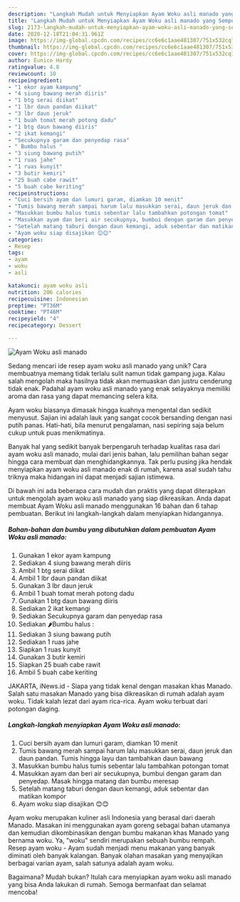 ```yaml
---
description: "Langkah Mudah untuk Menyiapkan Ayam Woku asli manado yang Sempurna"
title: "Langkah Mudah untuk Menyiapkan Ayam Woku asli manado yang Sempurna"
slug: 2173-langkah-mudah-untuk-menyiapkan-ayam-woku-asli-manado-yang-sempurna
date: 2020-12-18T21:04:31.961Z
image: https://img-global.cpcdn.com/recipes/cc6e6c1aae481307/751x532cq70/ayam-woku-asli-manado-foto-resep-utama.jpg
thumbnail: https://img-global.cpcdn.com/recipes/cc6e6c1aae481307/751x532cq70/ayam-woku-asli-manado-foto-resep-utama.jpg
cover: https://img-global.cpcdn.com/recipes/cc6e6c1aae481307/751x532cq70/ayam-woku-asli-manado-foto-resep-utama.jpg
author: Eunice Hardy
ratingvalue: 4.8
reviewcount: 10
recipeingredient:
- "1 ekor ayam kampung"
- "4 siung bawang merah diiris"
- "1 btg serai diikat"
- "1 lbr daun pandan diikat"
- "3 lbr daun jeruk"
- "1 buah tomat merah potong dadu"
- "1 btg daun bawang diiris"
- "2 ikat kemangi"
- "Secukupnya garam dan penyedap rasa"
- " Bumbu halus "
- "3 siung bawang putih"
- "1 ruas jahe"
- "1 ruas kunyit"
- "3 butir kemiri"
- "25 buah cabe rawit"
- "5 buah cabe keriting"
recipeinstructions:
- "Cuci bersih ayam dan lumuri garam, diamkan 10 menit"
- "Tumis bawang merah sampai harum lalu masukkan serai, daun jeruk dan daun pandan. Tumis hingga layu dan tambahkan daun bawang"
- "Masukkan bumbu halus tumis sebentar lalu tambahkan potongan tomat"
- "Masukkan ayam dan beri air secukupnya, bumbui dengan garam dan penyedap. Masak hingga matang dan bumbu meresap"
- "Setelah matang taburi dengan daun kemangi, aduk sebentar dan matikan kompor"
- "Ayam woku siap disajikan 😊😊"
categories:
- Resep
tags:
- ayam
- woku
- asli

katakunci: ayam woku asli 
nutrition: 206 calories
recipecuisine: Indonesian
preptime: "PT36M"
cooktime: "PT46M"
recipeyield: "4"
recipecategory: Dessert

---
```



![Ayam Woku asli manado](https://img-global.cpcdn.com/recipes/cc6e6c1aae481307/751x532cq70/ayam-woku-asli-manado-foto-resep-utama.jpg)

Sedang mencari ide resep ayam woku asli manado yang unik? Cara membuatnya memang tidak terlalu sulit namun tidak gampang juga. Kalau salah mengolah maka hasilnya tidak akan memuaskan dan justru cenderung tidak enak. Padahal ayam woku asli manado yang enak selayaknya memiliki aroma dan rasa yang dapat memancing selera kita.

Ayam woku biasanya dimasak hingga kuahnya mengental dan sedikit menyusut. Sajian ini adalah lauk yang sangat cocok bersanding dengan nasi putih panas. Hati-hati, bila menurut pengalaman, nasi sepiring saja belum cukup untuk puas menikmatinya.

Banyak hal yang sedikit banyak berpengaruh terhadap kualitas rasa dari ayam woku asli manado, mulai dari jenis bahan, lalu pemilihan bahan segar hingga cara membuat dan menghidangkannya. Tak perlu pusing jika hendak menyiapkan ayam woku asli manado enak di rumah, karena asal sudah tahu triknya maka hidangan ini dapat menjadi sajian istimewa.


Di bawah ini ada beberapa cara mudah dan praktis yang dapat diterapkan untuk mengolah ayam woku asli manado yang siap dikreasikan. Anda dapat membuat Ayam Woku asli manado menggunakan 16 bahan dan 6 tahap pembuatan. Berikut ini langkah-langkah dalam menyiapkan hidangannya.

<!--inarticleads1-->

##### Bahan-bahan dan bumbu yang dibutuhkan dalam pembuatan Ayam Woku asli manado:

1. Gunakan 1 ekor ayam kampung
1. Sediakan 4 siung bawang merah diiris
1. Ambil 1 btg serai diikat
1. Ambil 1 lbr daun pandan diikat
1. Gunakan 3 lbr daun jeruk
1. Ambil 1 buah tomat merah potong dadu
1. Gunakan 1 btg daun bawang diiris
1. Sediakan 2 ikat kemangi
1. Sediakan Secukupnya garam dan penyedap rasa
1. Sediakan  🌶Bumbu halus :
1. Sediakan 3 siung bawang putih
1. Sediakan 1 ruas jahe
1. Siapkan 1 ruas kunyit
1. Gunakan 3 butir kemiri
1. Siapkan 25 buah cabe rawit
1. Ambil 5 buah cabe keriting


JAKARTA, iNews.id - Siapa yang tidak kenal dengan masakan khas Manado. Salah satu masakan Manado yang bisa dikreasikan di rumah adalah ayam woku. Tidak kalah lezat dari ayam rica-rica. Ayam woku terbuat dari potongan daging. 

<!--inarticleads2-->

##### Langkah-langkah menyiapkan Ayam Woku asli manado:

1. Cuci bersih ayam dan lumuri garam, diamkan 10 menit
1. Tumis bawang merah sampai harum lalu masukkan serai, daun jeruk dan daun pandan. Tumis hingga layu dan tambahkan daun bawang
1. Masukkan bumbu halus tumis sebentar lalu tambahkan potongan tomat
1. Masukkan ayam dan beri air secukupnya, bumbui dengan garam dan penyedap. Masak hingga matang dan bumbu meresap
1. Setelah matang taburi dengan daun kemangi, aduk sebentar dan matikan kompor
1. Ayam woku siap disajikan 😊😊


Ayam woku merupakan kuliner asli Indonesia yang berasal dari daerah Manado. Masakan ini menggunakan ayam goreng sebagai bahan utamanya dan kemudian dikombinasikan dengan bumbu makanan khas Manado yang bernama woku. Ya, &#34;woku&#34; sendiri merupakan sebuah bumbu rempah. Resep ayam woku - Ayam sudah menjadi menu makanan yang banyak diminati oleh banyak kalangan. Banyak olahan masakan yang menyajikan berbagai varian ayam, salah satunya adalah ayam woku. 

Bagaimana? Mudah bukan? Itulah cara menyiapkan ayam woku asli manado yang bisa Anda lakukan di rumah. Semoga bermanfaat dan selamat mencoba!
